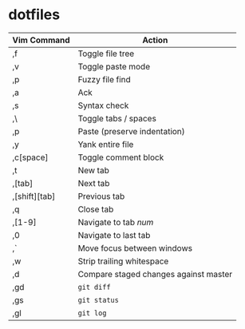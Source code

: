 dotfiles
========
| Vim Command | Action |
| --- | --- |
| ,f | Toggle file tree |
| ,v | Toggle paste mode |
| ,p | Fuzzy file find |
| ,a | Ack |
| ,s | Syntax check |
| ,\ | Toggle tabs / spaces |
| ,p | Paste (preserve indentation) |
| ,y | Yank entire file |
| ,c[space] | Toggle comment block |
| ,t | New tab |
| ,[tab] | Next tab |
| ,[shift][tab] | Previous tab |
| ,q | Close tab |
| ,[1-9] | Navigate to tab _num_ |
| ,0 | Navigate to last tab |
| ,` | Move focus between windows |
| ,w | Strip trailing whitespace |
| ,d | Compare staged changes against master |
| ,gd | `git diff` |
| ,gs | `git status` |
| ,gl | `git log` |
